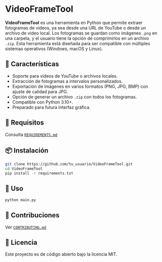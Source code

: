 # VideoFrameTool

**VideoFrameTool** es una herramienta en Python que permite extraer fotogramas de videos, ya sea desde una URL de YouTube o desde un archivo de video local. Los fotogramas se guardan como imágenes `.png` en una carpeta, y el usuario tiene la opción de comprimirlos en un archivo `.zip`. Esta herramienta está diseñada para ser compatible con múltiples sistemas operativos (Windows, macOS y Linux).

## 🚀 Características
- Soporte para videos de YouTube o archivos locales.
- Extracción de fotogramas a intervalos personalizados.
- Exportación de imágenes en varios formatos (PNG, JPG, BMP) con ajuste de calidad para JPG.
- Opción de generar un archivo `.zip` con todos los fotogramas.
- Compatible con Python 3.10+.
- Preparado para futura interfaz gráfica.

## 🔧 Requisitos
Consulta [`REQUIREMENTS.md`](./REQUIREMENTS.md)

## 📦 Instalación
```bash
git clone https://github.com/tu_usuario/VideoFrameTool.git
cd VideoFrameTool
pip install -r requirements.txt
```

## 🧪 Uso
```bash
python main.py
```

## 🤝 Contribuciones
Ver [`CONTRIBUTING.md`](./CONTRIBUTING.md)

## 📄 Licencia
Este proyecto es de código abierto bajo la licencia MIT.

